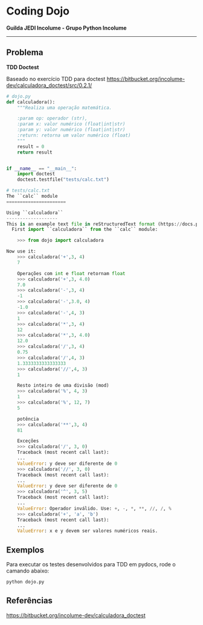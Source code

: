 # Coding Dojo

**Guilda JEDI Incolume - Grupo Python Incolume**

---

## Problema

**TDD Doctest**

Baseado no exercício TDD para doctest https://bitbucket.org/incolume-dev/calculadora_doctest/src/0.2.1/
```python
# dojo.py
def calculadora():
    """Realiza uma operação matemática.

    :param op: operador (str),
    :param x: valor numérico (float|int|str)
    :param y: valor numérico (float|int|str)
    :return: retorna um valor numérico (float)
    """
    result = 0
    return result


if __name__ == "__main__":
    import doctest
    doctest.testfile("tests/calc.txt")
```
```python
# tests/calc.txt
The ``calc`` module
======================

Using ``calculadora``
-------------------
This is an example text file in reStructuredText format (https://docs.python.org/2/library/doctest.html).
  First import ``calculadora`` from the ``calc`` module:

    >>> from dojo import calculadora

Now use it:
    >>> calculadora('+',3, 4)
    7

    Operações com int e float retornam float
    >>> calculadora('+',3, 4.0)
    7.0
    >>> calculadora('-',3, 4)
    -1
    >>> calculadora('-',3.0, 4)
    -1.0
    >>> calculadora('-',4, 3)
    1
    >>> calculadora('*',3, 4)
    12
    >>> calculadora('*',3, 4.0)
    12.0
    >>> calculadora('/',3, 4)
    0.75
    >>> calculadora('/',4, 3)
    1.3333333333333333
    >>> calculadora('//',4, 3)
    1

    Resto inteiro de uma divisão (mod)
    >>> calculadora('%', 4, 3)
    1
    >>> calculadora('%', 12, 7)
    5

    potência
    >>> calculadora('**',3, 4)
    81

    Exceções
    >>> calculadora('/', 3, 0)
    Traceback (most recent call last):
    ...
    ValueError: y deve ser diferente de 0
    >>> calculadora('//', 3, 0)
    Traceback (most recent call last):
    ...
    ValueError: y deve ser diferente de 0
    >>> calculadora('^', 3, 5)
    Traceback (most recent call last):
    ...
    ValueError: Operador inválido. Use: +, -, *, **, //, /, %
    >>> calculadora('+', 'a', 'b')
    Traceback (most recent call last):
    ...
    ValueError: x e y devem ser valores numéricos reais.
```


## Exemplos

Para executar os testes desenvolvidos para TDD em pydocs, rode o camando abaixo:

```python
python dojo.py
```

## Referências

https://bitbucket.org/incolume-dev/calculadora_doctest
